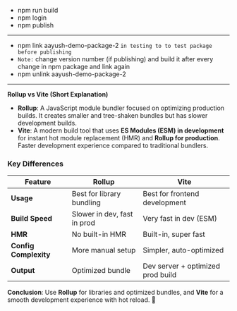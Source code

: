 - npm run build
- npm login
- npm publish
---
- npm link aayush-demo-package-2 `in testing to to test package before publishing` 
- `Note:` change version number (if publishing) and build it after every change in npm package and link again
- npm unlink aayush-demo-package-2
---

**Rollup vs Vite (Short Explanation)**  

- **Rollup**: A JavaScript module bundler focused on optimizing production builds. It creates smaller and tree-shaken bundles but has slower development builds.  
- **Vite**: A modern build tool that uses **ES Modules (ESM) in development** for instant hot module replacement (HMR) and **Rollup for production**. Faster development experience compared to traditional bundlers.  

### **Key Differences**  
| Feature       | Rollup  | Vite  |
|--------------|--------|------|
| **Usage**    | Best for library bundling | Best for frontend development |
| **Build Speed** | Slower in dev, fast in prod | Very fast in dev (ESM) |
| **HMR** | No built-in HMR | Built-in, super fast |
| **Config Complexity** | More manual setup | Simpler, auto-optimized |
| **Output** | Optimized bundle | Dev server + optimized prod build |

**Conclusion**: Use **Rollup** for libraries and optimized bundles, and **Vite** for a smooth development experience with hot reload. 🚀

